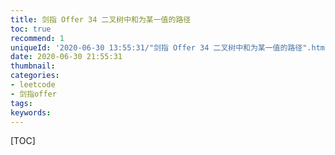 ```yaml
---
title: 剑指 Offer 34 二叉树中和为某一值的路径
toc: true
recommend: 1
uniqueId: '2020-06-30 13:55:31/"剑指 Offer 34 二叉树中和为某一值的路径".html'
date: 2020-06-30 21:55:31
thumbnail:
categories:
- leetcode
- 剑指offer
tags:
keywords:
---
```


[TOC]

<!--more-->
